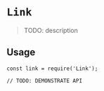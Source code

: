 # `Link`

> TODO: description

## Usage

```
const link = require('Link');

// TODO: DEMONSTRATE API
```
